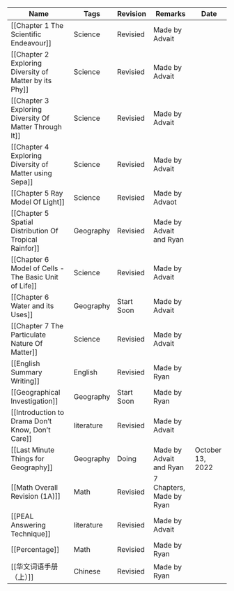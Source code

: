 | Name                                                   | Tags       | Revision   | Remarks                  | Date             |
| ------------------------------------------------------ | ---------- | ---------- | ------------------------ | ---------------- |
| [[Chapter 1 The Scientific Endeavour]]                 | Science    | Revisied   | Made by Advait           |                  |
| [[Chapter 2 Exploring Diversity of Matter by its Phy]] | Science    | Revisied   | Made by Advait           |                  |
| [[Chapter 3 Exploring Diversity Of Matter Through It]] | Science    | Revisied   | Made by Advait           |                  |
| [[Chapter 4 Exploring Diversity of Matter using Sepa]] | Science    | Revisied   | Made by Advait           |                  |
| [[Chapter 5 Ray Model Of Light]]                       | Science    | Revisied   | Made by Advaot           |                  |
| [[Chapter 5 Spatial Distribution Of Tropical Rainfor]] | Geography  | Revisied   | Made by Advait and Ryan  |                  |
| [[Chapter 6 Model of Cells - The Basic Unit of Life]]  | Science    | Revisied   | Made by Advait           |                  |
| [[Chapter 6 Water and its Uses]]                       | Geography  | Start Soon | Made by Advait           |                  |
| [[Chapter 7 The Particulate Nature Of Matter]]         | Science    | Revisied   | Made by Advait           |                  |
| [[English Summary Writing]]                            | English    | Revisied   | Made by Ryan             |                  |
| [[Geographical Investigation]]                         | Geography  | Start Soon | Made by Ryan             |                  |
| [[Introduction to Drama Don’t Know, Don’t Care]]       | literature | Revisied   | Made by Advait           |                  |
| [[Last Minute Things for Geography]]                   | Geography  | Doing      | Made by Advait and Ryan  | October 13, 2022 |
| [[Math Overall Revision (1A)]]                         | Math       | Revisied   | 7 Chapters, Made by Ryan |                  |
| [[PEAL Answering Technique]]                           | literature | Revisied   | Made by Advait           |                  |
| [[Percentage]]                                         | Math       | Revisied   | Made by Ryan             |                  |
| [[华文词语手册（上）]]                                 | Chinese    | Revisied   | Made by Ryan             |                  |


